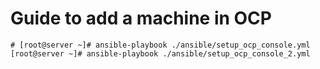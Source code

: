 # Guide to add a machine in OCP

```
# [root@server ~]# ansible-playbook ./ansible/setup_ocp_console.yml
[root@server ~]# ansible-playbook ./ansible/setup_ocp_console_2.yml
```

